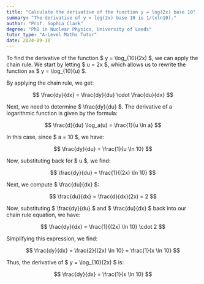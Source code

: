 ```yaml
---
title: "Calculate the derivative of the function y = log(2x) base 10"
summary: "The derivative of y = log(2x) base 10 is 1/(xln10)."
author: "Prof. Sophia Clark"
degree: "PhD in Nuclear Physics, University of Leeds"
tutor_type: "A-Level Maths Tutor"
date: 2024-09-10
---
```


To find the derivative of the function $ y = \log_{10}(2x) $, we can apply the chain rule. We start by letting $ u = 2x $, which allows us to rewrite the function as $ y = \log_{10}(u) $. 

By applying the chain rule, we get:

$$
\frac{dy}{dx} = \frac{dy}{du} \cdot \frac{du}{dx}
$$

Next, we need to determine $ \frac{dy}{du} $. The derivative of a logarithmic function is given by the formula:

$$
\frac{d}{du} \log_a(u) = \frac{1}{u \ln a}
$$

In this case, since $ a = 10 $, we have:

$$
\frac{dy}{du} = \frac{1}{u \ln 10}
$$

Now, substituting back for $ u $, we find:

$$
\frac{dy}{du} = \frac{1}{(2x) \ln 10}
$$

Next, we compute $ \frac{du}{dx} $:

$$
\frac{du}{dx} = \frac{d}{dx}(2x) = 2
$$

Now, substituting $ \frac{dy}{du} $ and $ \frac{du}{dx} $ back into our chain rule equation, we have:

$$
\frac{dy}{dx} = \frac{1}{(2x) \ln 10} \cdot 2
$$

Simplifying this expression, we find:

$$
\frac{dy}{dx} = \frac{2}{(2x) \ln 10} = \frac{1}{x \ln 10}
$$

Thus, the derivative of $ y = \log_{10}(2x) $ is:

$$
\frac{dy}{dx} = \frac{1}{x \ln 10}
$$
    